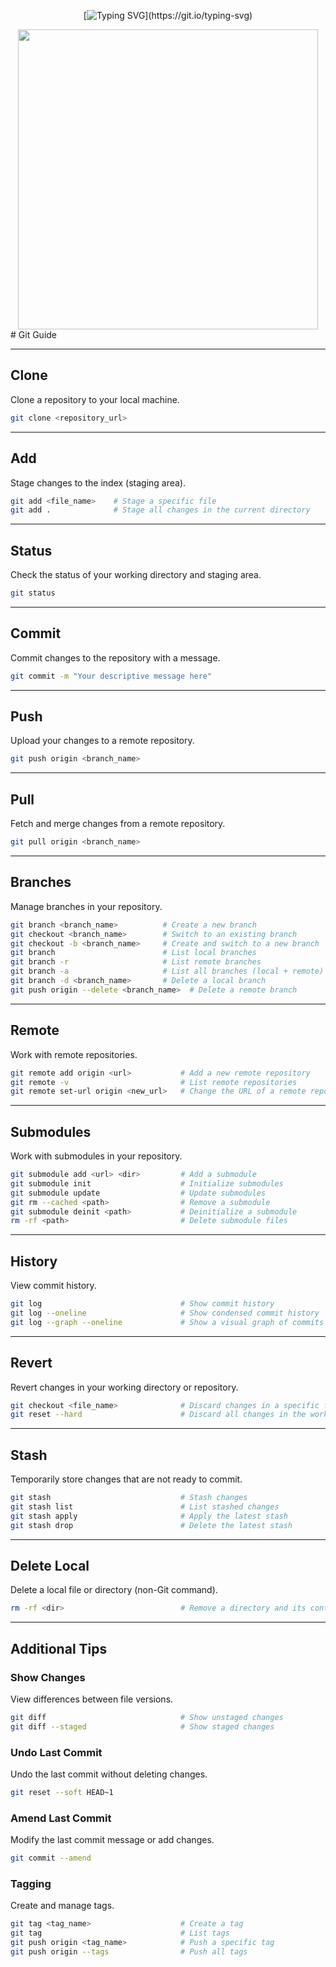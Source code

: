
<div id="badges"  align="center">

[![Typing SVG](https://readme-typing-svg.herokuapp.com/?color=63CF15&lines=Keep+calm+and+git+commit!)](https://git.io/typing-svg)
  
  </div>
<div id="header" align="center">
  <img src="https://media3.giphy.com/media/v1.Y2lkPTc5MGI3NjExenFvcHU1OGx6MDdiNzU1ZDlwajhld2YxbWdpNW8xMmRoZ2NoZ3BtZyZlcD12MV9pbnRlcm5hbF9naWZfYnlfaWQmY3Q9Zw/kH6CqYiquZawmU1HI6/giphy.webp" width="480"/>
       </a>
</div>
# Git Guide

---

## Clone
Clone a repository to your local machine.
```bash
git clone <repository_url>
```

---

## Add
Stage changes to the index (staging area).
```bash
git add <file_name>    # Stage a specific file
git add .              # Stage all changes in the current directory
```

---

## Status
Check the status of your working directory and staging area.
```bash
git status
```

---

## Commit
Commit changes to the repository with a message.
```bash
git commit -m "Your descriptive message here"
```

---

## Push
Upload your changes to a remote repository.
```bash
git push origin <branch_name>
```

---

## Pull
Fetch and merge changes from a remote repository.
```bash
git pull origin <branch_name>
```

---

## Branches
Manage branches in your repository.
```bash
git branch <branch_name>          # Create a new branch
git checkout <branch_name>        # Switch to an existing branch
git checkout -b <branch_name>     # Create and switch to a new branch
git branch                        # List local branches
git branch -r                     # List remote branches
git branch -a                     # List all branches (local + remote)
git branch -d <branch_name>       # Delete a local branch
git push origin --delete <branch_name>  # Delete a remote branch
```

---

## Remote
Work with remote repositories.
```bash
git remote add origin <url>           # Add a new remote repository
git remote -v                         # List remote repositories
git remote set-url origin <new_url>   # Change the URL of a remote repository
```

---

## Submodules
Work with submodules in your repository.
```bash
git submodule add <url> <dir>         # Add a submodule
git submodule init                    # Initialize submodules
git submodule update                  # Update submodules
git rm --cached <path>                # Remove a submodule
git submodule deinit <path>           # Deinitialize a submodule
rm -rf <path>                         # Delete submodule files
```

---

## History
View commit history.
```bash
git log                               # Show commit history
git log --oneline                     # Show condensed commit history
git log --graph --oneline             # Show a visual graph of commits
```

---

## Revert
Revert changes in your working directory or repository.
```bash
git checkout <file_name>              # Discard changes in a specific file
git reset --hard                      # Discard all changes in the working directory and index
```

---

## Stash
Temporarily store changes that are not ready to commit.
```bash
git stash                             # Stash changes
git stash list                        # List stashed changes
git stash apply                       # Apply the latest stash
git stash drop                        # Delete the latest stash
```

---

## Delete Local
Delete a local file or directory (non-Git command).
```bash
rm -rf <dir>                          # Remove a directory and its contents
```

---

## Additional Tips
### Show Changes
View differences between file versions.
```bash
git diff                              # Show unstaged changes
git diff --staged                     # Show staged changes
```

### Undo Last Commit
Undo the last commit without deleting changes.
```bash
git reset --soft HEAD~1
```

### Amend Last Commit
Modify the last commit message or add changes.
```bash
git commit --amend
```

### Tagging
Create and manage tags.
```bash
git tag <tag_name>                    # Create a tag
git tag                               # List tags
git push origin <tag_name>            # Push a specific tag
git push origin --tags                # Push all tags
```

